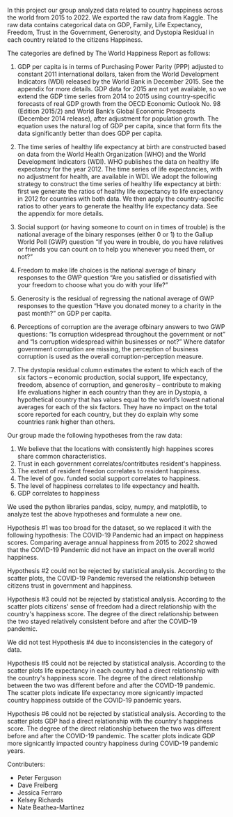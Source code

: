 In this project our group analyzed data related to country happiness across the world from 2015 to 2022.
We exported the raw data from Kaggle.
The raw data contains categorical data on GDP, Family, Life Expectancy, Freedom, Trust in the Government, Generosity, and Dystopia Residual in each country related to the citizens Happiness.

The categories are defined by The World Happiness Report as follows:

1. GDP per capita is in terms of Purchasing Power Parity (PPP) adjusted to constant 2011 international dollars, taken from the World Development Indicators (WDI) released by the World Bank in December 2015. See the appendix for more details. GDP data for 2015 are not yet available, so we extend the GDP time series from 2014 to 2015 using country-specific forecasts of real GDP growth from the OECD Economic Outlook No. 98 (Edition 2015/2) and World Bank’s Global Economic Prospects (December 2014 release), after adjustment for population growth. The equation uses the natural log of GDP per capita, since that form fits the data significantly better than does GDP per capita.

2. The time series of healthy life expectancy at birth are constructed based on data from the World Health Organization (WHO) and the World Development Indicators (WDI). WHO publishes the data on healthy life expectancy for the year 2012. The time series of life expectancies, with no adjustment for health, are available in WDI. We adopt the following strategy to construct the time series of healthy life expectancy at birth: first we generate the ratios of healthy life expectancy to life expectancy in 2012 for countries with both data. We then apply the country-specific ratios to other years to generate the healthy life expectancy data. See the appendix for more details. 

3. Social support (or having someone to count on in times of trouble) is the national average of the binary responses (either 0 or 1) to the Gallup World Poll (GWP) question “If you were in trouble, do you have relatives or friends you can count on to help you whenever you need them, or not?” 

4. Freedom to make life choices is the national average of binary responses to the GWP question “Are you satisfied or dissatisfied with your freedom to choose what you do with your life?” 

5. Generosity is the residual of regressing the national average of GWP responses to the question “Have you donated money to a charity in the past month?” on GDP per capita. 

6. Perceptions of corruption are the average ofbinary answers to two GWP questions: “Is corruption widespread throughout the government or not” and “Is corruption widespread within businesses or not?” Where datafor government corruption are missing, the perception of business corruption is used as the overall corruption-perception measure. 

7. The dystopia residual column estimates the extent to which each of the six factors – economic production, social support, life expectancy, freedom, absence of corruption, and generosity – contribute to making life evaluations higher in each country than they are in Dystopia, a hypothetical country that has values equal to the world’s lowest national averages for each of the six factors. They have no impact on the total score reported for each country, but they do explain why some countries rank higher than others.


Our group made the following hypotheses from the raw data:
1. We believe that the locations with consistently high happines scores share common characteristics. 
2. Trust in each government correlates/contritbutes resident's happiness.
3. The extent of resident freedon correlates to resident happiness.
4. The level of gov. funded social support correlates to happiness.
5. The level of happiness correlates to life expectancy and health.
6. GDP correlates to happiness

We used the python libraries pandas, scipy, numpy, and matplotlib, to analyze test the above hypotheses and formulate a new one.

Hypothesis #1 was too broad for the dataset, so we replaced it with the following hypothesis: The COVID-19 Pandemic had an impact on happiness scores.
Comparing average annual happiness from 2015 to 2022 showed that the COVID-19 Pandemic did not have an impact on the overall world happiness. 

Hypothesis #2 could not be rejected by statistical analysis. According to the scatter plots, the COVID-19 Pandemic reversed the relationship between citizens trust in government and happiness.

Hypothesis #3 could not be rejected by statistical analysis. According to the scatter plots citizens' sense of freedom had a direct relationship with the country's happiness score. The degree of the direct relationship between the two stayed relatively consistent before and after the COVID-19 pandemic.

We did not test Hypothesis #4 due to inconsistencies in the category of data.

Hypothesis #5 could not be rejected by statistical analysis. According to the scatter plots life expectancy in each country had a direct relationship with the country's happiness score. The degree of the direct relationship between the two was different before and after the COVID-19 pandemic. The scatter plots indicate life expectancy more signicantly impacted country happiness outside of the COVID-19 pandemic years.

Hypothesis #6 could not be rejected by statistical analysis. According to the scatter plots GDP had a direct relationship with the country's happiness score. The degree of the direct relationship between the two was different before and after the COVID-19 pandemic. The scatter plots indicate GDP more signicantly impacted country happiness during COVID-19 pandemic years.


Contributers:
* Peter Ferguson 
* Dave Freiberg 
* Jessica Ferraro 
* Kelsey Richards 
* Nate Beathea-Martinez 
